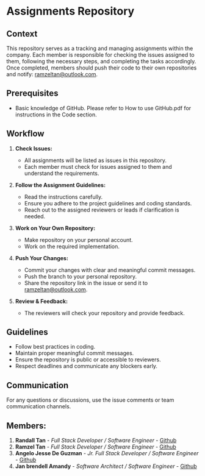 # Assignments Repository

## Context
This repository serves as a tracking and managing assignments within the company. Each member is responsible for checking the issues assigned to them, following the necessary steps, and completing the tasks accordingly. Once completed, members should push their code to their own repositories and notify: [ramzeltan@outlook.com](mailto:ramzeltan@outlook.com).

## Prerequisites

- Basic knowledge of GitHub. Please refer to How to use GitHub.pdf for instructions in the Code section.

## Workflow

1. **Check Issues:**
   - All assignments will be listed as issues in this repository.
   - Each member must check for issues assigned to them and understand the requirements.

2. **Follow the Assignment Guidelines:**
   - Read the instructions carefully.
   - Ensure you adhere to the project guidelines and coding standards.
   - Reach out to the assigned reviewers or leads if clarification is needed.

3. **Work on Your Own Repository:**
   - Make repository on your personal account.
   - Work on the required implementation.

4. **Push Your Changes:**
   - Commit your changes with clear and meaningful commit messages.
   - Push the branch to your personal repository.
   - Share the repository link in the issue or send it to [ramzeltan@outlook.com](mailto:ramzeltan@outlook.com).

5. **Review & Feedback:**
   - The reviewers will check your repository and provide feedback.

## Guidelines

- Follow best practices in coding.
- Maintain proper meaningful commit messages.
- Ensure the repository is public or accessible to reviewers.
- Respect deadlines and communicate any blockers early.

## Communication

For any questions or discussions, use the issue comments or team communication channels.

## Members:
1. **Randall Tan** - _Full Stack Developer / Software Engineer_ - [Github](https://github.com/randallegend)
2. **Ramzel Tan** - _Full Stack Developer / Software Engineer_ - [Github](https://github.com/ramzell)
3. **Angelo Jesse De Guzman** -  _Jr. Full Stack Developer / Software Engineer_ - [Github](https://github.com/AngelGo-Jesse)
4. **Jan brendell Amandy** - _Software Architect / Software Engineer_ - [Github](https://github.com/brendevs) 
